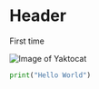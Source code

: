 # Header

First time

![Image of Yaktocat](https://octodex.github.com/images/yaktocat.png)

``` python
print("Hello World")
```
